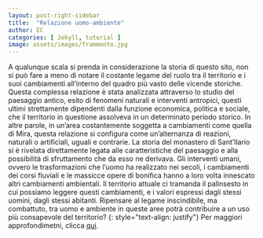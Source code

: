 ```yaml
---
layout: post-right-sidebar
title:  "Relazione uomo-ambiente"
author: EC
categories: [ Jekyll, tutorial ]
image: assets/images/frammento.jpg
---
```


A qualunque scala si prenda in considerazione la storia di questo sito, non si può fare a meno di notare il costante legame del ruolo tra il territorio e i suoi
cambiamenti all’interno del quadro più vasto delle vicende storiche. 
Questa complessa relazione è stata analizzata attraverso lo studio del paesaggio antico, esito di fenomeni naturali e interventi antropici, questi
ultimi strettamente dipendenti dalla funzione economica, politica e sociale, che il territorio in questione assolveva in un determinato periodo storico. In
altre parole, in un’area costantemente soggetta a cambiamenti come quella di Mira, questa relazione si configura come un’alternanza di reazioni, naturali o
artificiali, uguali e contrarie. La storia del monastero di Sant’Ilario si è rivelata direttamente legata alle caratteristiche del paesaggio e alla possibilità di sfruttamento che da esso ne derivava. Gli interventi umani, ovvero le trasformazioni che l’uomo ha realizzato
nei secoli, i cambiamenti dei corsi fluviali e le massicce opere di bonifica hanno a loro volta innescato altri cambiamenti ambientali. Il territorio attuale
ci tramanda il palinsesto in cui possiamo leggere questi cambiamenti, e i valori espressi dagli stessi uomini, dagli stessi abitanti. Ripensare al legame
inscindibile, ma combattuto, tra uomo e ambiente in queste aree potrà contribuire a un uso più consapevole del territorio?
{: style="text-align: justify"}
Per maggiori approfondimetni, clicca [qui](http://www.rmoa.unina.it/3166/1/474-1647-2-PB.pdf).
